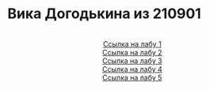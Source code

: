 <h1>Вика Догодькина из 210901</h1>

<br>
<div style="text-align:center"><a href="https://vviikka.github.io/piis/lab1/index.html">Ссылка на лабу 1</a>
<br><a href="https://vviikka.github.io/piis/lab2/index.html">Ссылка на лабу 2</a>
<br><a href="https://vviikka.github.io/piis/lab3/index.html">Ссылка на лабу 3</a>
<br><a href="https://vviikka.github.io/piis/lab4/index.html">Ссылка на лабу 4</a>
<br><a href="https://vviikka.github.io/piis/lab5/index.html">Ссылка на лабу 5</a>

</div>
